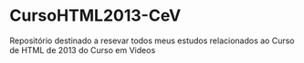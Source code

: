 # CursoHTML2013-CeV
 Repositório destinado a resevar todos meus estudos relacionados ao Curso de HTML de 2013 do Curso em Videos
